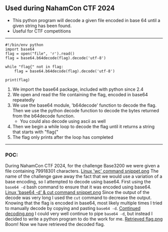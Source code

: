## Used during NahamCon CTF 2024
- This python program will decode a given file encoded in base 64 until a given string has been found.
- Useful for CTF competitions
---
```
#!/bin/env python
import base64
flag = open("file", 'r').read()
flag = base64.b64decode(flag).decode('utf-8')

while "flag{" not in flag:	 
	flag = base64.b64decode(flag).decode('utf-8')

print(flag)
```

1. We import the base64 package, included with python since 2.4
2. We open and read the file containing the flag, encoded in base64 repeatedly
3. We use the base64 module, 'b64decode' function to decode the flag. Then we use the python decode function to decode the bytes returned from the b64decode function.
	- You could also decode using ascii as well
4. Then we begin a while loop to decode the flag until it returns a string that starts with "flag{"
5. The flag only prints after the loop has completed

---
### POC: 
During NahamCon CTF 2024, for the challenge Base3200 we were given a file containing 79918301 characters.
[Linux 'wc' command snippet.png](https://i.imgur.com/b3DPn4f.png)
The name of the challenge gave away the fact that we would use a variation of a base encoding, so I attempted to decode using base64. First using the `base64 -d` bash command to ensure that it was encoded using base64. 
[Linux 'base64 -d' & cut command snippet.png](https://i.imgur.com/YC9gO5f.png)
Since the output of the decode was very long I used the `cut` command to decrease the output.
Knowing that the flag is encoded in base64, most likely multiple times I tried to manually decode by copying and pasting `base64 -d`.
[Continued decoding.png](https://i.imgur.com/2uqohqT.png)
I could very well continue to pipe `base64 -d`, but instead I decided to write a python program to do the work for me.
[Retrieved flag.png](https://i.imgur.com/oEAOdHG.png)
Boom! Now we have retrieved the decoded flag.

<!--
 ```diff
- text in red
+ text in green
! text in orange
# text in gray
@@ text in purple (and bold)@@
```
--!>
